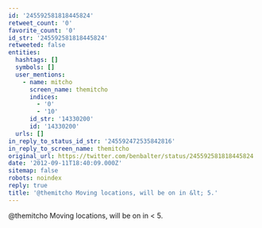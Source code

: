 ```yaml
---
id: '245592581818445824'
retweet_count: '0'
favorite_count: '0'
id_str: '245592581818445824'
retweeted: false
entities:
  hashtags: []
  symbols: []
  user_mentions:
    - name: mitcho
      screen_name: themitcho
      indices:
        - '0'
        - '10'
      id_str: '14330200'
      id: '14330200'
  urls: []
in_reply_to_status_id_str: '245592472535842816'
in_reply_to_screen_name: themitcho
original_url: https://twitter.com/benbalter/status/245592581818445824
date: '2012-09-11T18:40:09.000Z'
sitemap: false
robots: noindex
reply: true
title: '@themitcho Moving locations, will be on in &lt; 5.'
---
```


@themitcho Moving locations, will be on in &lt; 5.